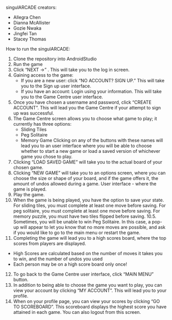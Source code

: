 singulARCADE creators: 
   - Allegra Chen
   - Dianna McAllister
   - Gozie Nwaka
   - Jingfei Tan
   - Stacey Thomas
   
How to run the singulARCADE:
1. Clone the repository into AndroidStudio
2. Run the game
3. Click  “NEXT ->” . This will take you to the log in screen.
4. Gaining access to the game:
   - If you are a new user: click “NO ACCOUNT? SIGN UP.” This will take you to the Sign up user interface.
   - If you have an account: Login using your information. This will take you to the Game Centre user interface.
5. Once you have chosen a username and password, click “CREATE ACCOUNT”. This will lead you
the Game Centre if your attempt to sign up was successful.
6. The Game Centre screen allows you to choose what game to play; it currently has three options:
    - Sliding Tiles
    - Peg Solitaire
    - Memory Game
Clicking on any of the buttons with these names will lead you to an user interface
where you will be able to choose whether to start a new game or load a saved version of whichever game you chose to play.
7. Clicking “LOAD SAVED GAME” will take you to the actual board of your chosen game.
8. Clicking “NEW GAME” will take you to an options screen, where you can choose the size or shape of your board, and if the game offers it, the amount of undos allowed during a game.
User interface - where the game is played.
9. Play the game.
10. When the game is being played, you have the option to save your state.
    For sliding tiles, you must complete at least one move before saving.
    For peg solitaire, you must complete at least one move before saving.
    For memory puzzle, you must have two tiles flipped before saving.
10.5. Sometimes, you will be unable to win Peg Solitaire. In this case, a pop-up will appear to let you know that no more moves are possible, and ask if you would like to go to the main menu or restart the game. 
11. Completing the game will lead you to a high scores board, where the top scores from players are displayed.
   - High Scores are calculated based on the number of moves it takes you to win, and the number of undos you used
   - Each person may be on a high score board only once!
12. To go back to the Game Centre user interface, click “MAIN MENU” button.
13. In addition to being able to choose the game you want to play, you can view your account by clicking “MY ACCOUNT”.
This will lead you to your profile.
14. When on your profile page, you can view your scores by clicking “GO TO SCOREBOARD”. This scoreboard displays the highest score you have attained in each game. You can also logout from this screen.

